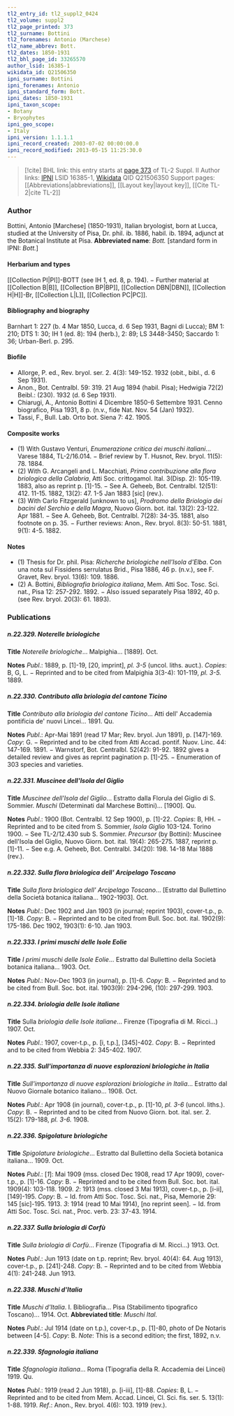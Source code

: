 ```yaml
---
tl2_entry_id: tl2_suppl2_0424
tl2_volume: suppl2
tl2_page_printed: 373
tl2_surname: Bottini
tl2_forenames: Antonio (Marchese)
tl2_name_abbrev: Bott.
tl2_dates: 1850-1931
tl2_bhl_page_id: 33265570
author_lsid: 16385-1
wikidata_id: Q21506350
ipni_surname: Bottini
ipni_forenames: Antonio
ipni_standard_form: Bott.
ipni_dates: 1850-1931
ipni_taxon_scope: 
- Botany
- Bryophytes
ipni_geo_scope: 
- Italy
ipni_version: 1.1.1.1
ipni_record_created: 2003-07-02 00:00:00.0
ipni_record_modified: 2013-05-15 11:25:30.0
---
```


> [!cite] BHL link: this entry starts at [page 373](https://www.biodiversitylibrary.org/page/33265570) of TL-2 Suppl. II
> Author links: [IPNI](https://www.ipni.org/a/16385-1) LSID 16385-1, [Wikidata](https://www.wikidata.org/wiki/Q21506350) QID Q21506350
> Support pages: [[Abbreviations|abbreviations]], [[Layout key|layout key]], [[Cite TL-2|cite TL-2]]

### Author

Bottini, Antonio \[Marchese\] (1850-1931), Italian bryologist, born at Lucca, studied at the University of Pisa, Dr. phil. ib. 1886, habil. ib. 1894, adjunct at the Botanical Institute at Pisa. 
**Abbreviated name**: *Bott.* \[standard form in IPNI: *Bott.*\]

#### Herbarium and types

[[Collection PI|PI]]-BOTT (see IH 1, ed. 8, p. 194). − Further material at [[Collection B|B]], [[Collection BP|BP]], [[Collection DBN|DBN]], [[Collection H|H]]-Br, [[Collection L|L]], [[Collection PC|PC]].

#### Bibliography and biography

Barnhart 1: 227 (b. 4 Mar 1850, Lucca, d. 6 Sep 1931, Bagni di Lucca); BM 1: 210; DTS 1: 30; IH 1 (ed. 8): 194 (herb.), 2: 89; LS 3448-3450; Saccardo 1: 36; Urban-Berl. p. 295.

#### Biofile

- Allorge, P. ed., Rev. bryol. ser. 2. 4(3): 149-152. 1932 (obit., bibl., d. 6 Sep 1931).
- Anon., Bot. Centralbl. 59: 319. 21 Aug 1894 (habil. Pisa); Hedwigia 72(2) Beibl.: (230). 1932 (d. 6 Sep 1931).
- Chiarugi, A., Antonio Bottini 4 Dicembre 1850-6 Settembre 1931. Cenno biografico, Pisa 1931, 8 p. (n.v., fide Nat. Nov. 54 (Jan) 1932).
- Tassi, F., Bull. Lab. Orto bot. Siena 7: 42. 1905.

#### Composite works

- (1) With Gustavo Venturi, *Enumerazione critica dei muschi italiani*... Varese 1884, TL-2/16.014. − Brief review by T. Husnot, Rev. bryol. 11(5): 78. 1884.
- (2) With G. Arcangeli and L. Macchiati, *Prima contribuzione alla flora briologica della Calabria*, Atti Soc. crittogamol. Ital. 3(Disp. 2): 105-119. 1883, also as reprint p. \[1\]-15. − See A. Geheeb, Bot. Centralbl. 12(51): 412. 11-15. 1882, 13(2): 47. 1-5 Jan 1883 \[sic\] (rev.).
- (3) With Carlo Fitzgerald \[unknown to us\], *Prodromo della Briologia dei bacini del Serchio e della Magra*, Nuovo Giorn. bot. ital. 13(2): 23-122. Apr 1881. − See A. Geheeb, Bot. Centralbl. 7(28): 34-35. 1881, also footnote on p. 35. − Further reviews: Anon., Rev. bryol. 8(3): 50-51. 1881, 9(1): 4-5. 1882.

#### Notes

- (1) Thesis for Dr. phil. Pisa: *Richerche briologiche nell'Isola d'Elba*. Con una nota sul Fissidens serrulatus Brid., Pisa 1886, 46 p. (n.v.), see F. Gravet, Rev. bryol. 13(6): 109. 1886.
- (2) A. Bottini, *Bibliografia briologica italiana*, Mem. Atti Soc. Tosc. Sci. nat., Pisa 12: 257-292. 1892. − Also issued separately Pisa 1892, 40 p. (see Rev. bryol. 20(3): 61. 1893).

### Publications

##### n.22.329. Noterelle briologiche

**Title**
*Noterelle briologiche*... Malpighia... \[1889\]. Oct.

**Notes**
*Publ*.: 1889, p. \[1\]-19, \[20, imprint\], *pl. 3-5* (uncol. liths. auct.). *Copies*: B, G, L. − Reprinted and to be cited from Malpighia 3(3-4): 101-119, *pl. 3-5.* 1889.

##### n.22.330. Contributo alla briologia del cantone Ticino

**Title**
*Contributo alla briologia del cantone Ticino*... Atti dell' Accademia pontificia de' nuovi Lincei... 1891. Qu.

**Notes**
*Publ*.: Apr-Mai 1891 (read 17 Mar; Rev. bryol. Jun 1891), p. \[147\]-169. *Copy*: G. − Reprinted and to be cited from Atti Accad. pontif. Nuov. Linc. 44: 147-169. 1891. − Warnstorf, Bot. Centralbl. 52(42): 91-92. 1892 gives a detailed review and gives as reprint pagination p. \[1\]-25. − Enumeration of 303 species and varieties.

##### n.22.331. Muscinee dell'Isola del Giglio

**Title**
*Muscinee dell'Isola del Giglio*... Estratto dalla Florula del Giglio di S. Sommier. *Muschi* (Determinati dal Marchese Bottini)... \[1900\]. Qu.

**Notes**
*Publ*.: 1900 (Bot. Centralbl. 12 Sep 1900), p. \[1\]-22. *Copies*: B, HH. − Reprinted and to be cited from S. Sommier, *Isola Giglio* 103-124. Torino 1900. − See TL-2/12.430 sub S. Sommier.
*Precursor* (by Bottini): Muscinee dell'Isola del Giglio, Nuovo Giorn. bot. ital. 19(4): 265-275. 1887, reprint p. \[1\]-11. − See e.g. A. Geheeb, Bot. Centralbl. 34(20): 198. 14-18 Mai 1888 (rev.).

##### n.22.332. Sulla flora briologica dell' Arcipelago Toscano

**Title**
*Sulla flora briologica dell' Arcipelago Toscano*... \[Estratto dal Bullettino della Società botanica italiana... 1902-1903\]. Oct.

**Notes**
*Publ*.: Dec 1902 and Jan 1903 (in journal; reprint 1903), cover-t.p., p. \[1\]-18. *Copy*: B. − Reprinted and to be cited from Bull. Soc. bot. ital. 1902(9): 175-186. Dec 1902, 1903(1): 6-10. Jan 1903.

##### n.22.333. I primi muschi delle Isole Eolie

**Title**
*I primi muschi delle Isole Eolie*... Estratto dal Bullettino della Società botanica italiana... 1903. Oct.

**Notes**
*Publ*.: Nov-Dec 1903 (in journal), p. \[1\]-6. *Copy*: B. − Reprinted and to be cited from Bull. Soc. bot. ital. 1903(9): 294-296, (10): 297-299. 1903.

##### n.22.334. briologia delle Isole italiane

**Title**
Sulla *briologia delle Isole italiane*... Firenze (Tipografia di M. Ricci...) 1907. Oct.

**Notes**
*Publ*.: 1907, cover-t.p., p. \[i, t.p.\], \[345\]-402. *Copy*: B. − Reprinted and to be cited from Webbia 2: 345-402. 1907.

##### n.22.335. Sull'importanza di nuove esplorazioni briologiche in Italia

**Title**
*Sull'importanza di nuove esplorazioni briologiche in Italia*... Estratto dal Nuovo Giornale botanico italiano... 1908. Oct.

**Notes**
*Publ*.: Apr 1908 (in journal), cover-t.p., p. \[1\]-10, *pl. 3-6* (uncol. liths.). *Copy*: B. − Reprinted and to be cited from Nuovo Giorn. bot. ital. ser. 2. 15(2): 179-188, *pl. 3-6.* 1908.

##### n.22.336. Spigolature briologiche

**Title**
*Spigolature briologiche*... Estratto dal Bullettino della Società botanica italiana... 1909. Oct.

**Notes**
*Publ*.: \[*1*\]: Mai 1909 (mss. closed Dec 1908, read 17 Apr 1909), cover-t.p., p. \[1\]-16. *Copy*: B. − Reprinted and to be cited from Bull. Soc. bot. ital. 1909(4): 103-118. 1909.
*2*: 1913 (mss. closed 3 Mai 1913), cover-t.p., p. \[i-ii\], \[149\]-195. *Copy*: B. − Id. from Atti Soc. Tosc. Sci. nat., Pisa, Memorie 29: 145 \[sic\]-195. 1913.
*3*: 1914 (read 10 Mai 1914), \[no reprint seen\]. − Id. from Atti Soc. Tosc. Sci. nat., Proc. verb. 23: 37-43. 1914.

##### n.22.337. Sulla briologia di Corfù

**Title**
*Sulla briologia di Corfù*... Firenze (Tipografia di M. Ricci...) 1913. Oct.

**Notes**
*Publ*.: Jun 1913 (date on t.p. reprint; Rev. bryol. 40(4): 64. Aug 1913), cover-t.p., p. \[241\]-248. *Copy*: B. − Reprinted and to be cited from Webbia 4(1): 241-248. Jun 1913.

##### n.22.338. Muschi d'Italia

**Title**
*Muschi d'Italia*. I. Bibliografia... Pisa (Stabilimento tipografico Toscano)... 1914. Oct.
**Abbreviated title**: *Muschi Ital.*

**Notes**
*Publ*.: Jul 1914 (date on t.p.), cover-t.p., p. \[1\]-80, photo of De Notaris between \[4-5\]. *Copy*: B.
*Note*: This is a second edition; the first, 1892, n.v.

##### n.22.339. Sfagnologia italiana

**Title**
*Sfagnologia italiana*... Roma (Tipografia della R. Accademia dei Lincei) 1919. Qu.

**Notes**
*Publ*.: 1919 (read 2 Jun 1918), p. \[i-iii\], \[1\]-88. *Copies*: B, L. − Reprinted and to be cited from Mem. Accad. Lincei, Cl. Sci. fis. ser. 5. 13(1): 1-88. 1919.
*Ref*.: Anon., Rev. bryol. 4(6): 103. 1919 (rev.).

